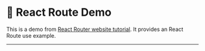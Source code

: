 # 🛜 React Route Demo
This is a demo from [React Router website tutorial](https://reactrouter.com/en/main/start/tutorial). It provides an React Route use example.

---
